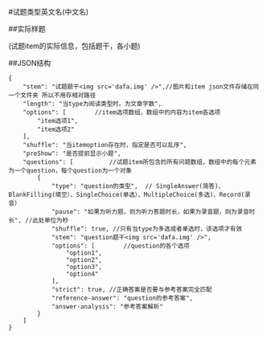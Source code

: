 #试题类型英文名(中文名)

##实际样题

(试题item的实际信息，包括题干，各小题)

##JSON结构

	{					
		"stem": "试题题干<img src='dafa.img' />",//图片和item json文件存储在同一个文件夹 所以不用存相对路径
		"length": "当type为阅读类型时。为文章字数",
		"options": [ 		//item选项数组，数组中的内容为item各选项
			"item选项1",			
			"item选项2"
		],
		"shuffle": "当itemoption存在时，指定是否可以乱序",
		"preShow": "是否提前显示小题",
		"questions": [			//试题item所包含的所有问题数组，数组中的每个元素为一个question，每个question为一个对象
			{
				"type": "question的类型",	// SingleAnswer(简答)、BlankFilling(填空）、SingleChoice(单选）、MultipleChoice(多选)、Record(录音）
				"pause": "如果为听力题，则为听力答题时长，如果为录音题，则为录音时长", //此处单位为秒
				"shuffle": true, //只有当type为多选或者单选时，该选项才有效			
				"stem": "question题干<img src='dafa.img' />",
				"options": [		//question的各个选项
					"option1",
					"option2",
					"option3",
					"option4"
				],
				"strict": true,	//正确答案是否要与参考答案完全匹配
				"reference-answer": "question的参考答案",		
				"answer-analysis": "参考答案解析"
			}
		]
	}
